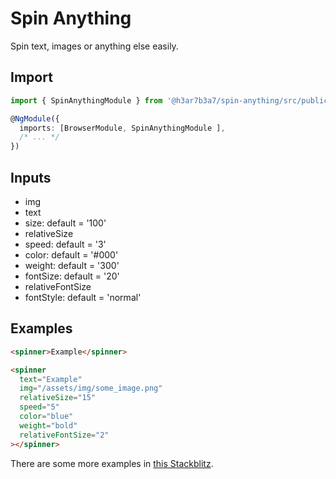 # Spin Anything

Spin text, images or anything else easily.

## Import

```typescript
import { SpinAnythingModule } from '@h3ar7b3a7/spin-anything/src/public-api';

@NgModule({
  imports: [BrowserModule, SpinAnythingModule ],
  /* ... */
})
```

## Inputs

- img
- text
- size: default = '100'
- relativeSize
- speed: default = '3'
- color: default = '#000'
- weight: default = '300'
- fontSize: default = '20'
- relativeFontSize
- fontStyle: default = 'normal'

## Examples

```html
<spinner>Example</spinner>
```

```html
<spinner
  text="Example"
  img="/assets/img/some_image.png"
  relativeSize="15"
  speed="5"
  color="blue"
  weight="bold"
  relativeFontSize="2"
></spinner>
```

There are some more examples in [this Stackblitz](https://stackblitz.com/edit/angular-ivy-mxj7mi?file=src/app/app.component.html).
